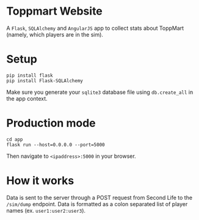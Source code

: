 # Toppmart Website

A `Flask`, `SQLAlchemy` and `AngularJS` app to collect stats about ToppMart (namely, which players are in the sim).


# Setup

```
pip install flask
pip install Flask-SQLAlchemy
```

Make sure you generate your `sqlite3` database file using `db.create_all` in the app context.

# Production mode

```
cd app
flask run --host=0.0.0.0 --port=5000
```

Then navigate to `<ipaddress>:5000` in your browser.

# How it works

Data is sent to the server through a POST request from Second Life to the `/sim/dump` endpoint. Data is formatted as a colon separated list of player names (ex. `user1:user2:user3`).